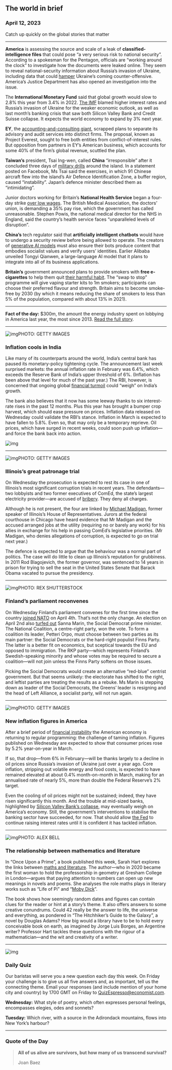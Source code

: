 ## The world in brief

### April 12, 2023

Catch up quickly on the global stories that matter



------



**America** is assessing the source and scale of a leak of **classified-intelligence files** that could pose “a very serious risk to national security”. According to a spokesman for the Pentagon, officials are “working around the clock” to investigate how the documents were leaked online. They seem to reveal national-security information about Russia’s invasion of Ukraine, including data that could [hamper](https://www.economist.com/united-states/2023/04/10/a-leak-of-files-could-be-americas-worst-intelligence-breach-in-a-decade) Ukraine’s coming counter-offensive. America’s Justice Department has also opened an investigation into the issue.

The **International Monetary Fund** said that global growth would slow to 2.8% this year from 3.4% in 2022. [The IMF](https://www.economist.com/finance-and-economics/2023/04/04/the-imf-faces-a-nightmarish-identity-crisis) blamed higher interest rates and Russia’s invasion of Ukraine for the weaker economic outlook, as well as last month’s banking crisis that saw both Silicon Valley Bank and Credit Suisse collapse. It expects the world economy to expand by 3% next year.

**EY**, the [accounting-and-consulting giant](https://www.economist.com/business/2023/04/05/ey-gets-banned-from-new-audit-business-in-germany), scrapped plans to separate its advisory and audit services into distinct firms. The proposal, known as Project Everest, sought to free both entities from conflict-of-interest rules. But opposition from partners in EY’s American business, which accounts for some 40% of the firm’s global revenue, scuttled the plan.

**Taiwan’s** president, Tsai Ing-wen, called **China** “irresponsible” after it concluded three days of [military drills](https://www.economist.com/china/2023/04/08/chinas-new-military-drills-are-a-warning-to-taiwan) around the island. In a statement posted on Facebook, Ms Tsai said the exercises, in which 91 Chinese aircraft flew into the island’s Air Defence Identification Zone, a buffer region, caused “instability”. Japan’s defence minister described them as “intimidating”.

Junior doctors working for Britain’s **National Health Service** began a four-day strike [over low wages](https://www.economist.com/1843/2023/01/09/britains-health-service-is-in-such-dire-straits-that-doctors-like-me-are-expected-to-have-to-cut-corners). The British Medical Association, the doctors’ union, is demanding a 35% pay rise, which the government has called unreasonable. Stephen Powis, the national medical director for the NHS in England, said the country’s health service faces “unparalleled levels of disruption”.

**China’s** tech regulator said that **artificially intelligent chatbots** would have to undergo a security review before being allowed to operate. The creators of [generative AI models](https://www.economist.com/business/2023/02/28/investors-are-going-nuts-for-chatgpt-ish-artificial-intelligence) must also ensure their bots produce content that embodies socialist values and verify users’ identities. Earlier Alibaba unveiled Tongyi Qianwen, a large-language AI model that it plans to integrate into all of its business applications.

**Britain’s** government announced plans to provide smokers with **free e-cigarettes** to help them quit [their harmful habit](https://www.economist.com/the-economist-explains/2021/09/09/how-bad-are-e-cigarettes-for-you). The “swap to stop” programme will give vaping starter kits to 1m smokers; participants can choose their preferred flavour and strength. Britain aims to become smoke-free by 2030 (by which it means reducing the share of smokers to less than 5% of the population, compared with about 13% in 2021).



------



**Fact of the day:** $300m, the amount the energy industry spent on lobbying in America last year, the most since 2013. [Read the full story](https://www.economist.com/business/2023/04/10/americas-800bn-climate-splurge-is-feeding-a-new-lobbying-ecosystem).



------



![img](https://niceboy.online/insight/public/Espresso/PHOTOS/20230415_dap303.jpg)PHOTO: GETTY IMAGES

### Inflation cools in India

Like many of its counterparts around the world, India’s central bank has paused its monetary-policy tightening cycle. The announcement last week surprised markets: the annual inflation rate in February was 6.4%, which exceeds the Reserve Bank of India’s upper threshold of 6%. (Inflation has been above that level for much of the past year.) The RBI, however, is concerned that ongoing global [financial turmoil](https://www.economist.com/finance-and-economics/2023/03/28/will-the-recent-banking-chaos-lead-to-an-economic-crash) could “weigh” on India’s growth.

The bank also believes that it now has some leeway thanks to six interest-rate rises in the past 12 months. Plus this year has brought a bumper crop harvest, which should ease pressure on prices. Inflation data released on Wednesday could validate the RBI’s stance. Inflation in March is expected to have fallen to 5.8%. Even so, that may only be a temporary reprieve. Oil prices, which have surged in recent weeks, could soon push up inflation—and force the bank back into action.

![img](https://niceboy.online/insight/public/Espresso/PHOTOS/20230415_DAC704.jpg)



------



![img](https://niceboy.online/insight/public/Espresso/PHOTOS/20230415_dap302.jpg)PHOTO: GETTY IMAGES

### Illinois’s great patronage trial

On Wednesday the prosecution is expected to rest its case in one of Illinois’s most significant corruption trials in recent years. The defendants—two lobbyists and two former executives of ComEd, the state’s largest electricity provider—are accused of [bribery](https://www.economist.com/united-states/2020/11/21/why-power-companies-and-state-level-corruption-go-together-in-america). They deny all charges.

Although he is not present, the four are linked by [Michael Madigan](https://www.economist.com/united-states/2018/11/29/machine-politics-as-illinois-marks-its-200th-birthday), former speaker of Illinois’s House of Representatives. Jurors at the federal courthouse in Chicago have heard evidence that Mr Madigan and the accused arranged jobs at the utility (requiring no or barely any work) for his allies in exchange for his help in passing ComEd’s legislative priorities. (Mr Madigan, who denies allegations of corruption, is expected to go on trial next year.)

The defence is expected to argue that the behaviour was a normal part of politics. The case will do little to clean up Illinois’s reputation for grubbiness. In 2011 Rod Blagojevich, the former governor, was sentenced to 14 years in prison for trying to sell the seat in the United States Senate that Barack Obama vacated to pursue the presidency.



------



![img](https://niceboy.online/insight/public/Espresso/PHOTOS/20230415_dap305.jpg)PHOTO: REX SHUTTERSTOCK

### Finland’s parliament reconvenes

On Wednesday Finland’s parliament convenes for the first time since the country [joined NATO](https://www.economist.com/europe/2023/03/22/finland-has-turkeys-approval-and-can-at-last-join-nato) on April 4th. That’s not the only change. An election on April 2nd also [turfed out](https://www.economist.com/europe/2023/04/03/sanna-marin-concedes-defeat-in-finland) Sanna Marin, the Social Democrat prime minister. The National Coalition, a centre-right party, won the vote. To form a coalition its leader, Petteri Orpo, must choose between two parties as its main partner: the Social Democrats or the hard-right populist Finns Party. The latter is a better fit on economics, but sceptical towards the EU and opposed to immigration. The RKP party—which represents Finland’s Swedish-speaking minority and whose votes may be required to secure a coalition—will not join unless the Finns Party softens on those issues.

Picking the Social Democrats would create an alternative “red-blue” centrist government. But that seems unlikely: the electorate has shifted to the right, and leftist parties are treating the results as a rebuke. Ms Marin is stepping down as leader of the Social Democrats, the Greens’ leader is resigning and the head of Left Alliance, a socialist party, will not run again.



------



![img](https://niceboy.online/insight/public/Espresso/PHOTOS/20230415_dap307.jpg)PHOTO: GETTY IMAGES

### New inflation figures in America

After a brief period of [financial instability](https://www.economist.com/finance-and-economics/2023/03/23/policymakers-face-two-nightmares-stubborn-inflation-and-market-chaos) the American economy is returning to regular programming: the challenge of taming inflation. Figures published on Wednesday are expected to show that consumer prices rose by 5.2% year-on-year in March.

If so, that drop—from 6% in February—will be thanks largely to a decline in oil prices since Russia’s invasion of Ukraine just over a year ago. Core inflation, stripping out volatile energy and food costs, is expected to have remained elevated at about 0.4% month-on-month in March, making for an annualised rate of nearly 5%, more than double the Federal Reserve’s 2% target.

Even the cooling of oil prices might not be sustained; indeed, they have risen significantly this month. And the trouble at mid-sized banks, highlighted by [Silicon Valley Bank’s collapse](https://www.economist.com/finance-and-economics/2023/03/10/what-does-silicon-valley-banks-collapse-mean-for-the-financial-system), may eventually weigh on America’s economy. Still, the government’s interventions to stabilise the banking sector have succeeded, for now. That should allow [the Fed](https://www.economist.com/leaders/2023/03/22/central-banks-face-an-excruciating-trade-off) to continue raising interest rates until it is confident it has tackled inflation.



------



![img](https://niceboy.online/insight/public/Espresso/PHOTOS/20230415_dap309.jpg)PHOTO: ALEX BELL

### The relationship between mathematics and literature

In “Once Upon a Prime”, a book published this week, Sarah Hart explores the links between [maths and literature](https://www.economist.com/prospero/2017/03/01/why-literature-is-the-ultimate-big-data-challenge). The author—who in 2020 became the first woman to hold the professorship in geometry at Gresham College in London—argues that paying attention to numbers can open up new meanings in novels and poems. She analyses the role maths plays in literary works such as “Life of Pi” and “[Moby Dick](https://www.economist.com/books-and-arts/2019/07/18/born-200-years-ago-herman-melville-was-globalisations-first-great-bard)”.

The book shows how seemingly random dates and figures can contain clues for the reader or hint at a story’s theme. It also offers answers to some creative conundrums. Could 42 really be the answer to life, the universe and everything, as pondered in “The Hitchhiker’s Guide to the Galaxy”, a novel by Douglas Adams? How big would a library have to be to hold every conceivable book on earth, as imagined by Jorge Luis Borges, an Argentine writer? Professor Hart tackles these questions with the rigour of a mathematician—and the wit and creativity of a writer.



------



![img](https://niceboy.online/insight/public/Espresso/PHOTOS/QuizNEW_120.jpeg)

### Daily Quiz

Our baristas will serve you a new question each day this week. On Friday your challenge is to give us all five answers and, as important, tell us the connecting theme. Email your responses (and include mention of your home city and country) by 1700 GMT on Friday to [QuizEspresso@economist.com](https://mail.google.com/mail/?view=cm&fs=1&tf=1&to=QuizEspresso@economist.com).

**Wednesday:** What style of poetry, which often expresses personal feelings, encompasses elegies, odes and sonnets?

**Tuesday:** Which river, with a source in the Adirondack mountains, flows into New York’s harbour?



------



### Quote of the Day

> **All of us alive are survivors, but how many of us transcend survival?**
>
> Joan Baez






